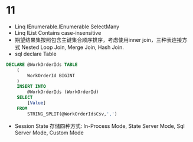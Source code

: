 # 11
* Linq IEnumerable<T>.IEnumerable<T>  SelectMany
* Linq IList<string> Contains case-insensitive
* 期望结果集按照包含主键集合顺序排序，考虑使用inner join，三种表连接方式 Nested Loop Join, Merge Join, Hash Join.
* sql declare Table
```sql
DECLARE @WorkOrderIds TABLE
    (
	    WorkOrderId BIGINT
    )
    INSERT INTO
	    @WorkOrderIds (WorkOrderId)
    SELECT
	    [Value]
    FROM 
	    STRING_SPLIT(@WorkOrderIdsCsv,',')
```
* Session State 存储四种方式: In-Process Mode, State Server Mode, Sql Server Mode, Custom Mode
